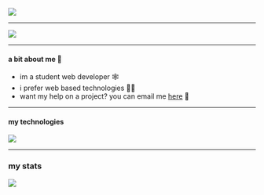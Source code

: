 ![](https://capsule-render.vercel.app/api?type=rounded&height=300&color=030021&text=Welcome%20To%20My%20Github&desc=i%20keep%20all%20my%20projects%20here&descAlignY=70&fontColor=f00055)

------------


![](https://komarev.com/ghpvc/?username=ojonex&color=grey)


------------

#### a bit about me 🚀
- im a student web developer 🕸️
- i prefer web based technologies 🧑‍💻
- want my help on a project? you can email me [here](mailto:owain.jones1@ou.ac.uk "here") 📨

------------

#### my technologies
![](https://github-profile-summary-cards.vercel.app/api/cards/repos-per-language?username=ojonex&theme=2077)


------------

### my stats
![](http://github-profile-summary-cards.vercel.app/api/cards/profile-details?username=ojonex&theme=2077)
